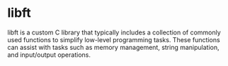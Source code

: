 # libft

libft is a custom C library that typically includes a collection of commonly used functions to simplify low-level programming tasks. These functions can assist with tasks such as memory management, string manipulation, and input/output operations.
